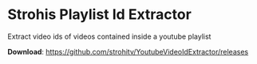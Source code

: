 # Strohis Playlist Id Extractor
Extract video ids of videos contained inside a youtube playlist

**Download**: https://github.com/strohitv/YoutubeVideoIdExtractor/releases
